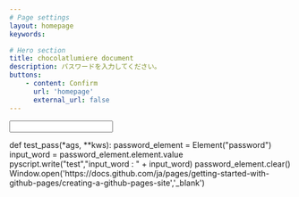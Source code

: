 ```yaml
---
# Page settings
layout: homepage
keywords:

# Hero section
title: chocolatlumiere document
description: パスワードを入力してください。
buttons:
    - content: Confirm
      url: 'homepage'
      external_url: false
---
```


<head>
<link rel="stylesheet" href="https://pyscript.net/alpha/pyscript.css" />
<script defer src="https://pyscript.net/alpha/pyscript.js"></script>
</head>

<input id="password" class="border">
<py-button id="passtest_btn" label="confirm" pys-onClick="test_pass"></py-button>
<p id='test'></p>
<py-script>
def test_pass(*ags, **kws):
    password_element = Element("password")
    input_word = password_element.element.value
    pyscript.write("test","input_word : " + input_word)
    password_element.clear()
    Window.open('https://docs.github.com/ja/pages/getting-started-with-github-pages/creating-a-github-pages-site','_blank')
</py-script>
